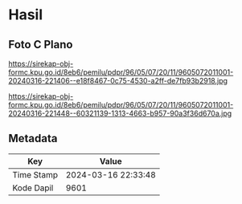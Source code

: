 # Hasil

## Foto C Plano

https://sirekap-obj-formc.kpu.go.id/8eb6/pemilu/pdpr/96/05/07/20/11/9605072011001-20240316-221406--e18f8467-0c75-4530-a2ff-de7fb93b2918.jpg

https://sirekap-obj-formc.kpu.go.id/8eb6/pemilu/pdpr/96/05/07/20/11/9605072011001-20240316-221448--60321139-1313-4663-b957-90a3f36d670a.jpg


## Metadata

| Key        | Value               |
| ---------- | ------------------- |
| Time Stamp | 2024-03-16 22:33:48 |
| Kode Dapil | 9601                |



